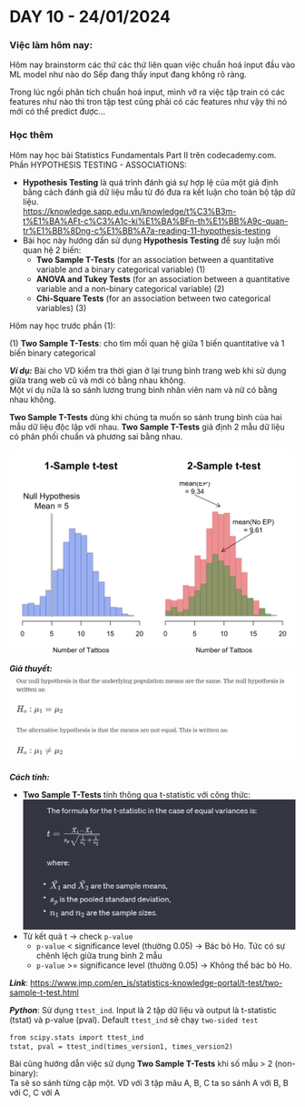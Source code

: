 # DAY 10 - 24/01/2024
### Việc làm hôm nay:

Hôm nay brainstorm các thứ các thứ liên quan việc chuẩn hoá input đầu vào ML model như nào do Sếp đang thấy input đang không rõ ràng.

Trong lúc ngồi phân tích chuẩn hoá input, mình vỡ ra việc tập train có các features như nào thì tron tập test cũng phải có các features như vậy thì nó mới có thể predict được...

### Học thêm

Hôm nay học bài Statistics Fundamentals Part II trên codecademy.com. Phần HYPOTHESIS TESTING - ASSOCIATIONS:
- **Hypothesis Testing** là quá trình đánh giá sự hợp lệ của một giả định bằng cách đánh giá dữ liệu mẫu từ đó đưa ra kết luận cho toàn bộ tập dữ liệu.\
https://knowledge.sapp.edu.vn/knowledge/t%C3%B3m-t%E1%BA%AFt-c%C3%A1c-ki%E1%BA%BFn-th%E1%BB%A9c-quan-tr%E1%BB%8Dng-c%E1%BB%A7a-reading-11-hypothesis-testing
- Bài học này hướng dấn sử dụng **Hypothesis Testing** để suy luận mối quan hệ 2 biến:
  - **Two Sample T-Tests** (for an association between a quantitative variable and a binary categorical variable) (1)
  - **ANOVA and Tukey Tests** (for an association between a quantitative variable and a non-binary categorical variable) (2)
  - **Chi-Square Tests** (for an association between two categorical variables) (3)

Hôm nay học trước phần (1):

(1) **Two Sample T-Tests**: cho tìm mối quan hệ giữa 1 biến quantitative và 1 biến binary categorical

***Ví dụ:*** Bài cho VD kiểm tra thời gian ở lại trung bình trang web khi sử dụng giữa trang web cũ và mới có bằng nhau không.\
Một ví dụ nữa là so sánh lương trung bình nhân viên nam và nữ có bằng nhau không.

**Two Sample T-Tests** dùng khi chúng ta muốn so sánh trung bình của hai mẫu dữ liệu độc lập với nhau. **Two Sample T-Tests** giả định 2 mẫu dữ liệu có phân phối chuẩn và phương sai bằng nhau.

![Alt text](image-1.png)

***Giả thuyết:***
![Alt text](image-2.png)

***Cách tính:***
- **Two Sample T-Tests** tính thông qua t-statistic với công thức:
![Alt text](image-3.png) 
- Từ kết quả t -> check `p-value`
  - `p-value` < significance level (thường 0.05) -> Bác bỏ Ho. Tức có sự chênh lệch giữa trung bình 2 mẫu
  - `p-value` >= significance level (thường 0.05) -> Không thể bác bỏ Ho. 

***Link***: https://www.jmp.com/en_is/statistics-knowledge-portal/t-test/two-sample-t-test.html

***Python***: Sử dụng `ttest_ind`. Input là 2 tập dữ liệu và output là t-statistic (tstat) và p-value (pval). Default `ttest_ind` sẽ chạy `two-sided test`
```
from scipy.stats import ttest_ind
tstat, pval = ttest_ind(times_version1, times_version2)
```

Bài cũng hướng dẫn việc sử dụng **Two Sample T-Tests** khi số mẫu > 2 (non-binary):\
Ta sẽ so sánh từng cặp một. VD với 3 tập mãu A, B, C ta so sánh A với B, B với C, C với A
